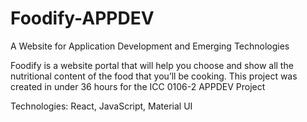 # Foodify-APPDEV
A Website for Application Development and Emerging Technologies


Foodify is a website portal that will help you choose and show all the nutritional content of the food that you’ll be cooking. This project was created in under 36 hours for the ICC 0106-2 APPDEV Project

Technologies: React, JavaScript, Material UI


